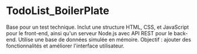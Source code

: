 # TodoList_BoilerPlate
Base pour un test technique. Inclut une structure HTML, CSS, et JavaScript pour le front-end, ainsi qu'un serveur Node.js avec API REST pour le back-end. Utilise une base de données simulée en mémoire. Objectif : ajouter des fonctionnalités et améliorer l'interface utilisateur.
